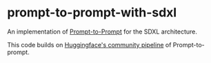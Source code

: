 # prompt-to-prompt-with-sdxl
An implementation of [Prompt-to-Prompt](https://prompt-to-prompt.github.io/) for the SDXL architecture.

This code builds on [Huggingface's community pipeline](https://github.com/huggingface/diffusers/pull/4563) of Prompt-to-prompt.
